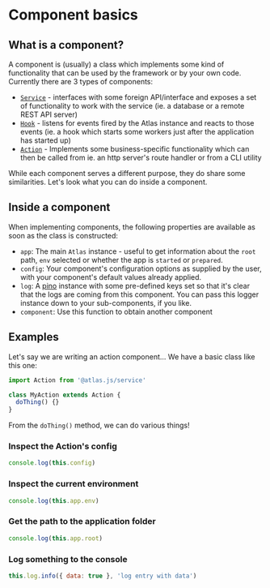[pino-home]: https://www.npmjs.com/package/pino

# Component basics

## What is a component?

A component is (usually) a class which implements some kind of functionality that can be used by the framework or by your own code. Currently there are 3 types of components:

- [`Service`](writing-services.md) - interfaces with some foreign API/interface and exposes a set of functionality to work with the service (ie. a database or a remote REST API server)
- [`Hook`](writing-hooks.md) - listens for events fired by the Atlas instance and reacts to those events (ie. a hook which starts some workers just after the application has started up)
- [`Action`](writing-actions.md) - Implements some business-specific functionality which can then be called from ie. an http server's route handler or from a CLI utility

While each component serves a different purpose, they do share some similarities. Let's look what you can do inside a component.

## Inside a component

When implementing components, the following properties are available as soon as the class is constructed:

- `app`: The main `Atlas` instance - useful to get information about the `root` path, `env` selected or whether the app is `started` or `prepared`.
- `config`: Your component's configuration options as supplied by the user, with your component's default values already applied.
- `log`: A [pino][pino-home] instance with some pre-defined keys set so that it's clear that the logs are coming from this component. You can pass this logger instance down to your sub-components, if you like.
- `component`: Use this function to obtain another component

## Examples

Let's say we are writing an action component... We have a basic class like this one:

```js
import Action from '@atlas.js/service'

class MyAction extends Action {
  doThing() {}
}
```

From the `doThing()` method, we can do various things!

### Inspect the Action's config

```js
console.log(this.config)
```

### Inspect the current environment

```js
console.log(this.app.env)
```

### Get the path to the application folder

```js
console.log(this.app.root)
```

### Log something to the console

```js
this.log.info({ data: true }, 'log entry with data')
```
